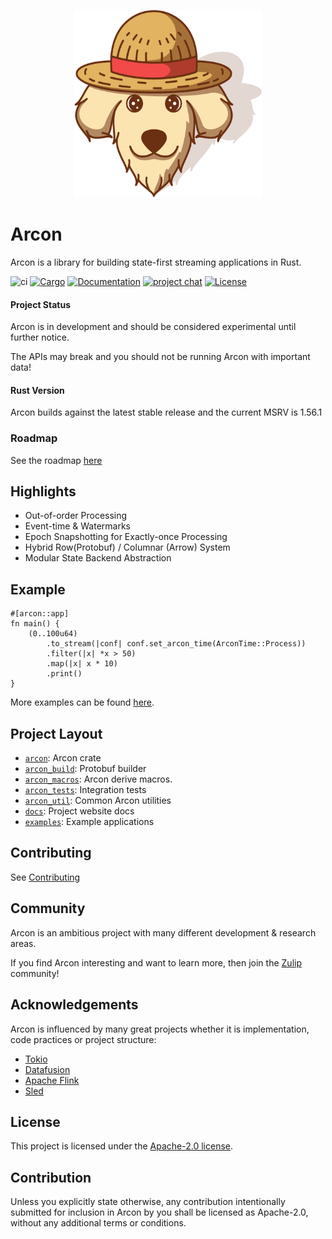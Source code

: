 <p align="center">
  <img width="300" height="300" src=".github/arcon_logo.png">
</p>

# Arcon

Arcon is a library for building state-first streaming applications in Rust.

![ci](https://github.com/cda-group/arcon/workflows/ci/badge.svg)
[![Cargo](https://img.shields.io/badge/crates.io-v0.2.1-orange)](https://crates.io/crates/arcon)
[![Documentation](https://docs.rs/arcon/badge.svg)](https://docs.rs/arcon)
[![project chat](https://img.shields.io/badge/zulip-join%20chat-ff69b4)](https://arcon.zulipchat.com)
[![License](https://img.shields.io/badge/license-Apache--2.0-blue)](https://github.com/cda-group/arcon)

#### Project Status

Arcon is in development and should be considered experimental until further notice.

The APIs may break and you should not be running Arcon with important data!

#### Rust Version

Arcon builds against the latest stable release and the current MSRV is 1.56.1

### Roadmap

See the roadmap [here](https://github.com/cda-group/arcon/projects/1)

## Highlights

* Out-of-order Processing
* Event-time & Watermarks
* Epoch Snapshotting for Exactly-once Processing
* Hybrid Row(Protobuf) / Columnar (Arrow) System
* Modular State Backend Abstraction

## Example

```rust,no_run
#[arcon::app]
fn main() {
    (0..100u64)
        .to_stream(|conf| conf.set_arcon_time(ArconTime::Process))
        .filter(|x| *x > 50)
        .map(|x| x * 10)
        .print()
}
```

More examples can be found [here](examples).

## Project Layout

* [`arcon`]: Arcon crate
* [`arcon_build`]: Protobuf builder
* [`arcon_macros`]: Arcon derive macros.
* [`arcon_tests`]: Integration tests
* [`arcon_util`]: Common Arcon utilities
* [`docs`]: Project website docs
* [`examples`]: Example applications

[`arcon`]: arcon
[`arcon_build`]: arcon_build
[`arcon_macros`]: arcon_macros
[`arcon_tests`]: arcon_tests
[`arcon_util`]: arcon_util
[`docs`]: docs
[`examples`]: examples

## Contributing

See [Contributing](CONTRIBUTING.md)

## Community

Arcon is an ambitious project with many different development & research areas.

If you find Arcon interesting and want to learn more, then join the [Zulip](https://arcon.zulipchat.com) community!

## Acknowledgements

Arcon is influenced by many great projects whether it is implementation, code practices or project structure:

- [Tokio](https://github.com/tokio-rs/tokio)
- [Datafusion](https://github.com/apache/arrow-datafusion)
- [Apache Flink](https://github.com/apache/flink)
- [Sled](https://github.com/spacejam/sled)

## License

This project is licensed under the [Apache-2.0 license](LICENSE).

## Contribution

Unless you explicitly state otherwise, any contribution intentionally submitted for inclusion in Arcon by you shall be licensed as Apache-2.0, without any additional terms or conditions.